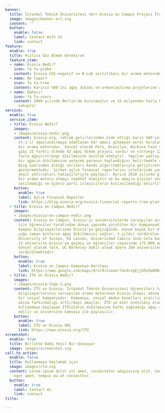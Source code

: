 ```yaml
---
banner:
  title: İstanbul Teknik Üniversitesi <br> Ecosia on Campus Projesi İle Tanışıyor
  image: images/banner-art.svg
  content: ''
  button:
    enable: false
    label: Contact With Us
    link: contact
feature:
  enable: true
  title: Hızlıca Göz Atmak Gerekirse
  feature_item:
  - name: Ecosia Nedir?
    icon: fa fa-globe
    content: Ecosia CO2-negatif ve B-Lab sertifikalı bir arama motorudur
  - name: Ne Yapar?
    icon: fa fa-tree
    content: Karının %80'ini ağaç dikimi ve ormanlaştırma projelerine ayırır
  - name: Dahası?
    icon: fa fa-users
    content: 2009 yılında Berlin'de kurulmuştur ve 15 milyondan fazla kullanıcıya
      sahiptir
service:
  enable: true
  service_item:
  - title: Ecosia Nedir?
    images:
    - images/ecosia-nedir.png
    content: Ecosia.org, reklam gelirlerinden elde ettiği karın %80'ini (gelirinin%
      47,1'i) ağaçlandırmaya odaklanan kâr amacı gütmeyen yerel kuruluşlara bağışlayan
      bir arama motorudur. Güncel olarak Peru, Brezilya, Burkina Faso ve Endonezya
      gibi 25 farklı ülkede 42 ağaç dikme projesi vardır ve <strong> 120 milyondan
      fazla ağaç</strong> dikilmesine öncülük etmiştir. Yapılan yaklaşık her 45 aramayla
      bir ağacın dikilmesine yetecek paranın toplandığını belirtmekte ve arama sonuçlarını
      Bing üzerinden aldığı verileri kendi algoritmalarıyla geliştirerek kullanıcıya
      göstermektedir. Şirket aylık finansal raporlarını sitelerinde yayınlayıp yaptıkları
      yeşil yatırımları takipçileriyle paylaşır. Ayrıca 2018 yılında gizlilik dostu
      bir arama motoru olmayı taahhüt etmiştir ve bu amaçla kişisel verilerin reklamverenlere
      satılmadığı ve üçüncü parti izleyicilerin kullanılmadığı belirtilmektedir.
    button:
      enable: true
      label: Aylık Finansal Raporlar
      link: https://blog.ecosia.org/ecosia-financial-reports-tree-planting-receipts/
  - title: Ecosia on Campus Nedir?
    images:
    - images/ecosia-on-campus-nedir.png
    content: Ecosia on Campus, Ecosia'yı üniversitelerde varsayılan arama motoru yapmak
      için öğrenciler tarafından dünya çapında yürütülen bir kampanyadır. Bir üniversite
      kampüs bilgisayarlarında Ecosia'ya geçtiğinde, bunun büyük bir etkisi olur ve
      çoğu zaman binlerce ağaç dikilmesini sağlar. 3 yıldır sürdürülen kampanyada
      University of Sussex, KU Leuven, Universidad Camilo José Cela başta olmak üzere
      13 üniversite Ecosia'ya geçmiş ve öğrenciler sayesinde 175.000 ağaç dikilmiştir.
      Güncel olarak Yale, UC Berkeley dahil olmak üzere 200 üniversitede kampanya
      sürdürülmektedir.
    button:
      enable: true
      label: Ecosia on Campus Kampanya Haritası
      link: https://www.google.com/maps/d/u/0/viewer?mid=1gEjjUR24q80WZjLVPLBB50FREt12voqC&ll=30.98874392047369%2C20.198589408333874&z=2
  - title: ITU on Ecosia Nedir?
    images:
    - images/ecosia-logo-3.png
    content: ITU on Ecosia, İstanbul Teknik Üniversitesi öğrencileri tarafından kampüs
      bilgisayarlarının varsayılan arama motorunun Ecosia olması adına başlatılmış
      bir sosyal kampanyadır. Kampanya, sosyal medya kanalları aracılığıyla Ecosia
      adına farkındalığı arttırmayı amaçlar. İTÜ'ye özel üretilmiş olan link ile Ecosia
      kullanmaya başlayan İTÜlülerin dikilmesine katkı sağladığı ağaç sayıları takip
      edilir ve üniversite kamuoyu ile paylaşılır.
    button:
      enable: true
      label: ITU on Ecosia URL
      link: https://www.ecosia.org/ITU
screenshot:
  enable: true
  title: Birlikte Daha Yeşil Bir Dünyaya!
  image: images/screenshot.svg
call_to_action:
  enable: false
  title: Kullanmaya başlamak için
  image: images/cta.svg
  content: Lorem ipsum dolor sit amet, consectetur adipiscing elit. Consequat tristique
    eget amet, tempus eu at consecttur.
  button:
    enable: true
    label: Contact Us
    link: contact
title: ''

---
```

